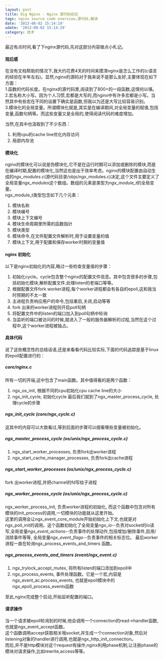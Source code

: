 ```yaml
---
layout: post
title: Dig Nginx - Nginx 源代码初见
tags: nginx source code overview,源代码,解读
date: '2013-08-02 15:14:19'
udate: '2013-08-02 15:14:19'
category: 技术
---
```

最近有点时间,看了下nginx源代码,先对这部分内容做点小札记。  
  
#### 观后感 
在没有文档帮助的情况下,我大约花费4天的时间来摸清nginx是怎么工作的(c语言的经验在半年左右)。显然,nginx的源码对于我来说不是那么友好,主要体现在如下方面：   
1.函数的代码长度。在nginx的源代码里,阅读到了800+的一段函数,这情何以堪。   
2.宏名称大小写。因为个人习惯,宏都是大写的,而nginx中有许多宏都是小写。当然其中有些宏在不同的设置下确实是函数,但我以为还是大写比较容易识别。  
3.模块化的全局变量。所谓模块化就是,其实是在编译期间,对全局变量的赋值,包括变量,函数句柄等。而这些变量又是全局的,使得阅读代码的难度增加。  
  
当然,在其中也汲取到了不少东西：    
1. 利用cpu的cache line优化内存访问  
2. 局部内存池  
  
#### 模块化  
nginx的模块化可以说是伪模块化,它不是在运行时期可以添加或删除的模块,而是在编译时期,配置的模块化,当然这也是出于效率考虑。nginx的模块配置由自动生成的*ngx_modules.c*(源代码目录/objs/ngx_modules.c)决定,这个文件主要定义了全局变量*ngx_modules*这个数组。数组的元素是类型为*ngx_module_t*的全局变量。  
ngx_module_t类型包含如下几个元素：  
1. 模块名称  
2. 模块编号  
3. 模块上下文编号  
4. 模块生命周期里所需的函数指针  
5. 模块类型  
6. 模块命令,在文件配置文件解析时,用于设置变量的值  
7. 模块上下文,用于配置和保存worker时期的变量值  
  
#### nginx 初始化  
以下是nginx初始化的内容,略过一些检查变量值的步骤：
1. 初始化cycle。cycle包含整个nginx的配置文件信息。其中包含很多的步骤,包括初始化模块,解析配置文件,处理listen的老端口等等。
2. 根据配置文件fork worker进程,每个worker进程都会有各自的epoll,这和我当时预期的不太一致  
3. 主进程负责响应用户的命令,包括重启,关闭,启动等等  
3. fork 出来的worker进程则开启poll句柄  
4. 将配置文件中的listen的端口加入到poll句柄中轮询  
5. 当监听的端口被访问的时候,就进入了一般的服务器解析的过程,当然在这个过程中,这个worker进程被独占。  
  
#### 具体代码  
说了这些概念性的总结话语,还是来看看代码比较实际,下面的代码追踪是基于linux的epoll配置进行的：  

##### core/nginx.c  
所有一切的开端,这中包含了main函数。其中值得看的是两个函数：  
1. ngx_os_init, 根据不同的cpu初始化cpu cache line的大小
2. ngx_init_cycle, 初始化cycle
最后我们就到了ngx_master_process_cycle, 处理cycle的步骤
  
##### ngx_init_cycle (core/ngx_cycle.c)  
这其中的内容可以大致看过,等到后面的步骤可以细看哪些变量被初始化。  
  
##### ngx_master_process_cycle (os/unix/ngx_process_cycle.c)  
1. ngx_start_worker_processes, 负责fork出worker进程
2. ngx_start_cache_manager_processes, 负责fork出cache进程
  
##### ngx_start_worker_processes (os/unix/ngx_process_cycle.c)    
fork 出worker进程,并把channel的fd写给子进程  
  
##### ngx_worker_process_cycle (os/unix/ngx_process_cycle.c) 
ngx_worker_process_init, 负责worker进程的初始化, 而这个函数中包含对所有模块的init_process的调用,一切模块的功能就从这里开始。  
这里的调用会让ngx_event_core_module开始初始化上下文,也就是对ngx_poll_init的调用。这个函数初始化了全局变量*ngx_io*--负责对socket的io读写,全局变量*ngx_event_actions*--负责事件的处理动作,包括增加/删除事件,启用/消除事件等等, 全局变量*ngx_event_flags*--负责事件的相关标志位。
最后worker进程一直在轮询ngx_process_events_and_timers 函数。  
  
##### ngx_process_events_and_timers (event/ngx_event.c)
1. ngx_trylock_accept_mutex, 将所有listen的端口添加到epoll中  
2. ngx_process_events, 事件处理函数。它是一个宏,内容是ngx_event_ac.process_events, 也就是epoll模块中的ngx_epoll_process_events函数
  
至此,nginx完成整个启动,开始监听配置的端口。  
  
#### 请求操作  
当一个请求被epoll轮询到的时候,他会调用一个connection的read->handler函数,也就是ngx_event_accept函数。  
这个函数调用accept获取相关哦socket,并生成一个connection对象,然后对listening对象的handler进行调用,也就是ngx_http_init_connection。  
而后,并不是http模块对这个request有操作,nginx利用phase机制,让注册phase的模块对请求操作,比如rewrite,access等等。
